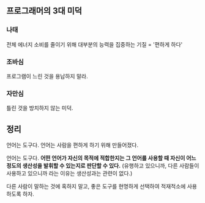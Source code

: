 ## 프로그래머의 3대 미덕

### 나태
전체 에너지 소비를 줄이기 위해 대부분의 능력을 집중하는 기질 = '편하게 하다'
### 조바심
프로그램이 느린 것을 용납하지 말라.
### 자만심
틀린 것을 방치하지 않는 미덕.

## 정리
언어는 도구다. 언어는 사람을 편하게 하기 위해 만들어졌다.

언어는 도구다. **어떤 언어가 자신의 목적에 적합한지는 그 언어를 사용할 때 자신이 어느 정도의 생산성을 발휘할 수 있는지로 판단할 수 있다.**
(유행하고 있으니까, 다른 사람들이 사용하고 있으니까 라는 이유는 생산성과는 관련이 없다.)

다른 사람이 말하는 것에 혹하지 말고, 좋은 도구를 현명하게 선택하여 적재적소에 사용하도록 하자.


